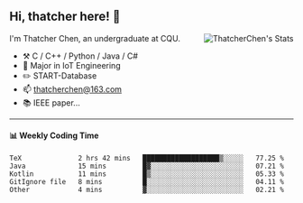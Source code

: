 ## Hi, thatcher here! :wave:

<img align="right" src="https://github-readme-stats.vercel.app/api?username=thatcherchen&title_color=333&text_color=777" alt="ThatcherChen's Stats" >

I'm Thatcher Chen, an undergraduate at CQU.

- :hammer_and_pick:  C / C++ / Python / Java / C# 
- :seedling:  Major in IoT Engineering
- :pencil2: START-Database
- :mailbox: thatcherchen@163.com
- :books: IEEE paper...

---

#### :bar_chart: Weekly Coding Time

<!--START_SECTION:waka-->

```text
TeX              2 hrs 42 mins   ███████████████████▒░░░░░   77.25 %
Java             15 mins         █▓░░░░░░░░░░░░░░░░░░░░░░░   07.21 %
Kotlin           11 mins         █▒░░░░░░░░░░░░░░░░░░░░░░░   05.33 %
GitIgnore file   8 mins          █░░░░░░░░░░░░░░░░░░░░░░░░   04.11 %
Other            4 mins          ▓░░░░░░░░░░░░░░░░░░░░░░░░   02.21 %
```

<!--END_SECTION:waka-->
